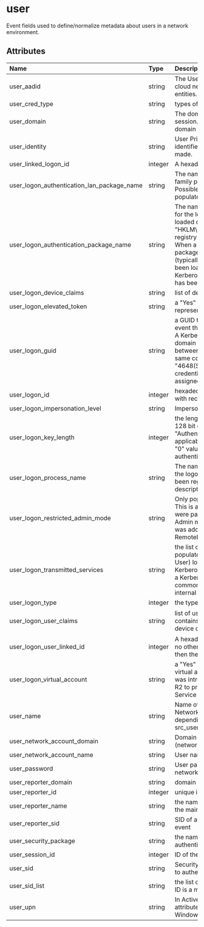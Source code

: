 # user

Event fields used to define/normalize metadata about users in a network environment.

## Attributes

| Name | Type | Description | Sample Value |
|:---|:---|:---|:---|
 | user_aadid | string | The User Azure AD ID of the identity associated with a cloud network session. It applies to source and destination entities. | ```5e8b0f4d-2cd4-4e17-9467-b0f6a5c0c4d0``` |
 | user_cred_type | string | types of credentials which were presented for delegation | ```%%8098``` |
 | user_domain | string | The domain or computer name associated to the user in a session. In active directory, this would be the name of the domain the user belongs to. | ```CONTOSO``` |
 | user_identity | string | User Principal Name (UPN) or another type of account identifier for which 802.1x authentication request was made. | ```host/XXXXXXXX.redmond.corp.microsoft.com``` |
 | user_linked_logon_id | integer | A hexadecimal value of the paired logon session. | ```0x0``` |
 | user_logon_authentication_lan_package_name | string | The name of the LAN Manager sub-package (NTLM-family protocol name) that was used during logon. Possible values are: NTLM V1, NTLM V2, LM. Only populated if Authentication Package = NTLM. | ```-``` |
 | user_logon_authentication_package_name | string | The name of the authentication package which was used for the logon authentication process. Default packages loaded on LSA startup are located in "HKLM\SYSTEM\CurrentControlSet\Control\Lsa\OSConfig" registry key. Other packages can be loaded at runtime. When a new package is loaded a "4610: An authentication package has been loaded by the Local Security Authority" (typically for NTLM) or "4622: A security package has been loaded by the Local Security Authority" (typically for Kerberos) event is logged to indicate that a new package has been loaded along with the package name. | ```Negotiate``` |
 | user_logon_device_claims | string | list of device claims for new logon session | ```-``` |
 | user_logon_elevated_token | string | a "Yes" or "No" flag. If "Yes" then the session this event represents is elevated and has administrator privileges. | ```%%1842``` |
 | user_logon_guid | string | a GUID that can help you correlate this event with another event that can contain the same Logon GUID, "4769(S, F): A Kerberos service ticket was requested event on a domain controller. It also can be used for correlation between a 4624 event and several other events (on the same computer) that can contain the same Logon GUID, "4648(S): A logon was attempted using explicit credentials" and "4964(S): Special groups have been assigned to a new logon." | ```{00000000-0000-0000-0000-000000000000}``` |
 | user_logon_id | integer | hexadecimal value that can help you correlate this event with recent events that might contain the same Logon ID | ```0x8dcdc``` |
 | user_logon_impersonation_level | string | Impersonation level | ```%%1833``` |
 | user_logon_key_length | integer | the length of NTLM Session Security key. Typically it has 128 bit or 56 bit length. This parameter is always 0 if "Authentication Package" = "Kerberos", because it is not applicable for Kerberos protocol. This field will also have "0" value if Kerberos was negotiated using Negotiate authentication package. | ```0``` |
 | user_logon_process_name | string | The name of the trusted logon process that was used for the logon. See event "4611: A trusted logon process has been registered with the Local Security Authority" description for more information. | ```User32``` |
 | user_logon_restricted_admin_mode | string | Only populated for RemoteInteractive logon type sessions. This is a Yes/No flag indicating if the credentials provided were passed using Restricted Admin mode. Restricted Admin mode was added in Win8.1/2012R2 but this flag was added to the event in Win10. If not a RemoteInteractive logon, then this will be "-" string. | ```-``` |
 | user_logon_transmitted_services | string | the list of transmitted services. Transmitted services are populated if the logon was a result of a S4U (Service For User) logon process. S4U is a Microsoft extension to the Kerberos Protocol to allow an application service to obtain a Kerberos service ticket on behalf of a user - most commonly done by a front-end website to access an internal resource on behalf of a user. | ```-``` |
 | user_logon_type | integer | the type of logon which was performed | ```2``` |
 | user_logon_user_claims | string | list of user claims for new logon session. This field contains user claims if user account was logged in and device claims if computer account was logged in | ```ad://ext/cn:88d2b96fdb2b4c49 <%%1818> : "dadmin" ad://ext/Department:88d16a8edaa8c66b <%%1818> : "IT"``` |
 | user_logon_user_linked_id | integer | A hexadecimal value of the paired logon session. If there is no other logon session associated with this logon session, then the value is "0x0". | ```0x0``` |
 | user_logon_virtual_account | string | a "Yes" or "No" flag, which indicates if the account is a virtual account (e.g., "Managed Service Account"), which was introduced in Windows 7 and Windows Server 2008 R2 to provide the ability to identify the account that a given Service uses, instead of just using "NetworkService". | ```%%1843``` |
 | user_name | string | Name of the user associated with the main event (i.e. Network session). There could be a sense of direction depending how it is used together with other entities (i.e. src_user_name or dst_user_name) | ```wardog``` |
 | user_network_account_domain | string | Domain for the user that will be used for outbound (network) connections. | ```-``` |
 | user_network_account_name | string | User name used for outbound (network) connections | ```-``` |
 | user_password | string | User password if seen in the request. Commonly seen in network logs and authentication proxy/logs. | ```bobspassword``` |
 | user_reporter_domain | string | domain name of the user that reported the main event | ```WORKGROUP``` |
 | user_reporter_id | integer | unique identifier of the user that reported the main event | ```0x3e7``` |
 | user_reporter_name | string | the name of the account that reported information about the main event | ```WIN-GG82ULGC9GO$``` |
 | user_reporter_sid | string | SID of account that reported information about the main event | ```S-1-5-18``` |
 | user_security_package | string | the name of Security Package used during an authentication event. | ```CREDSSP``` |
 | user_session_id | integer | ID of the session the user belongs to. | ```1``` |
 | user_sid | string | Security identifier of the user. Typically, the identity used to authenticate a server. | ```S-1-5-21-1377283216-344919071-3415362939-500``` |
 | user_sid_list | string | the list of special group SIDs, which New Logon\Security ID is a member of. | ```{S-1-5-21-3457937927-2839227994-823803824-512}``` |
 | user_upn | string | In Active Directory, the User Principal Name (UPN) attribute is a user identifier for logging in, separate from a Windows domain login. | ```dadmin@contoso``` |
